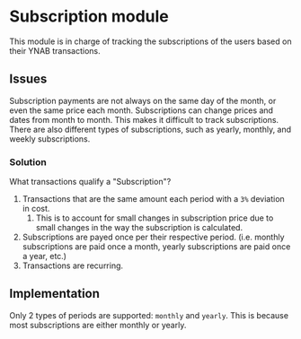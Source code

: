 # Subscription module

This module is in charge of tracking the subscriptions of the users based on their YNAB transactions.

## Issues

Subscription payments are not always on the same day of the month, or even the same price each month. Subscriptions can change prices and dates from month to month. This makes it difficult to track subscriptions. There are also different types of subscriptions, such as yearly, monthly, and weekly subscriptions.

### Solution

What transactions qualify a "Subscription"?

1. Transactions that are the same amount each period with a `3%` deviation in cost.
   1. This is to account for small changes in subscription price due to small changes in the way the subscription is calculated.
2. Subscriptions are payed once per their respective period. (i.e. monthly subscriptions are paid once a month, yearly subscriptions are paid once a year, etc.)
3. Transactions are recurring.

## Implementation

Only 2 types of periods are supported: `monthly` and `yearly`. This is because most subscriptions are either monthly or yearly.
